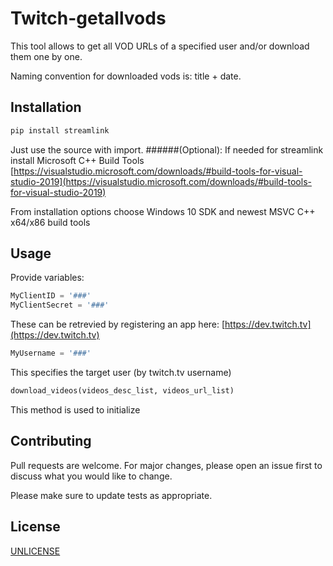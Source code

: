 # Twitch-getallvods

This tool allows to get all VOD URLs of a specified user and/or download them one by one.

Naming convention for downloaded vods is: title + date.

## Installation

```bash
pip install streamlink
```
Just use the source with import.
######(Optional):
If needed for streamlink install Microsoft C++ Build Tools [https://visualstudio.microsoft.com/downloads/#build-tools-for-visual-studio-2019](https://visualstudio.microsoft.com/downloads/#build-tools-for-visual-studio-2019)

From installation options choose Windows 10 SDK and newest MSVC C++ x64/x86 build tools

## Usage

Provide variables:
```python
MyClientID = '###'
MyClientSecret = '###'
```
These can be retrevied by registering an app here: [https://dev.twitch.tv](https://dev.twitch.tv)
```python
MyUsername = '###'
```
This specifies the target user (by twitch.tv username)
```python
download_videos(videos_desc_list, videos_url_list) 
```
This method is used to initialize 


## Contributing
Pull requests are welcome. For major changes, please open an issue first to discuss what you would like to change.

Please make sure to update tests as appropriate.

## License
[UNLICENSE](https://unlicense.org/)
